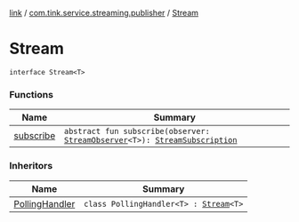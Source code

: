 [link](../../index.md) / [com.tink.service.streaming.publisher](../index.md) / [Stream](./index.md)

# Stream

`interface Stream<T>`

### Functions

| Name | Summary |
|---|---|
| [subscribe](subscribe.md) | `abstract fun subscribe(observer: `[`StreamObserver`](../-stream-observer/index.md)`<T>): `[`StreamSubscription`](../-stream-subscription/index.md) |

### Inheritors

| Name | Summary |
|---|---|
| [PollingHandler](../../com.tink.service.streaming/-polling-handler/index.md) | `class PollingHandler<T> : `[`Stream`](./index.md)`<T>` |
